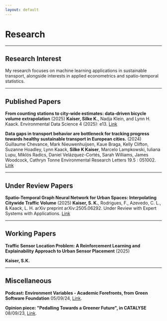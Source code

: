 ```yaml
---
layout: default
---
```

# Research

-----------------------------------
## Research Interest

My research focuses on machine learning applications in sustainable transport, alongside interests in applied econometrics and spatio-temporal statistics.

-----------------------------------
## Published Papers

**From counting stations to city-wide estimates: data-driven bicycle volume extrapolation** (2025)
**Kaiser, Silke K.**, Nadja Klein, and Lynn H. Kaack. Environmental Data Science 4 (2025): e13. [Link](https://www.cambridge.org/core/journals/environmental-data-science/article/from-counting-stations-to-citywide-estimates-datadriven-bicycle-volume-extrapolation/5FD65F33E0C127AA8A2D6F5576B0ACAC)

**Data gaps in transport behavior are bottleneck for tracking progress towards healthy sustainable transport in European cities.** (2024)
Guillaume Chevance, Mark Nieuwenhuijsen, Kaue Braga, Kelly Clifton, Suzanne Hoadley, Lynn Kaack, **Silke K Kaiser**, Marcelo Lampkowski, Iuliana Lupu, Miklós Radics, Daniel Velázquez-Cortés, Sarah Williams, James Woodcock, Cathryn Tonne Environmental Research Letters 19.5 : 051002. [Link](https://iopscience.iop.org/article/10.1088/1748-9326/ad42b3/meta)

-----------------------------------
## Under Review Papers

**Spatio-Temporal Graph Neural Network for Urban Spaces: Interpolating Citywide Traffic Volume** (2025)
**Kaiser, S. K.**, Rodrigues, F., Azevedo, C. L., & Kaack, L. H.  arXiv preprint arXiv:2505.06292. Under Review with Expert Systems with Applications. [Link](https://arxiv.org/abs/2505.06292)

-----------------------------------
## Working Papers

**Traffic Sensor Location Problem: A Reinforcement Learning and Explainability Approach to Urban Sensor Placement** (2025)

**Kaiser, S.K.**

-----------------------------------
## Miscellaneous

**Podcast: Environment Variables - Academic Forefronts, from Green Software Foundation**
05/09/24, [Link](https://podcasts.castplus.fm/e/pnlxx2mn-academic-forefronts).

**Opinion piece: "Pedalling Towards a Greener Future", in CATALYSE**
08/09/23, [Link](https://catalysehorizon.eu/post/pedalling-towards-a-greener-future-the-impact-of-cycling-and-active-transport-on-climate-change-and-public-health/).


